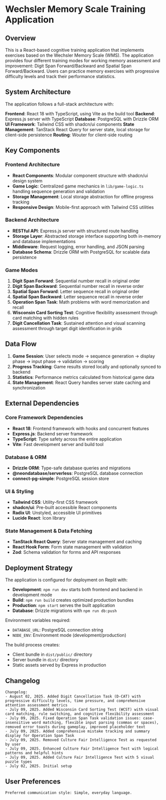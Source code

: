 # Wechsler Memory Scale Training Application

## Overview

This is a React-based cognitive training application that implements exercises based on the Wechsler Memory Scale (WMS). The application provides four different training modes for working memory assessment and improvement: Digit Span Forward/Backward and Spatial Span Forward/Backward. Users can practice memory exercises with progressive difficulty levels and track their performance statistics.

## System Architecture

The application follows a full-stack architecture with:

**Frontend**: React 18 with TypeScript, using Vite as the build tool
**Backend**: Express.js server with TypeScript
**Database**: PostgreSQL with Drizzle ORM
**UI Framework**: Tailwind CSS with shadcn/ui components
**State Management**: TanStack React Query for server state, local storage for client-side persistence
**Routing**: Wouter for client-side routing

## Key Components

### Frontend Architecture
- **React Components**: Modular component structure with shadcn/ui design system
- **Game Logic**: Centralized game mechanics in `lib/game-logic.ts` handling sequence generation and validation
- **Storage Management**: Local storage abstraction for offline progress tracking
- **Responsive Design**: Mobile-first approach with Tailwind CSS utilities

### Backend Architecture
- **RESTful API**: Express.js server with structured route handling
- **Storage Layer**: Abstracted storage interface supporting both in-memory and database implementations
- **Middleware**: Request logging, error handling, and JSON parsing
- **Database Schema**: Drizzle ORM with PostgreSQL for scalable data persistence

### Game Modes
1. **Digit Span Forward**: Sequential number recall in original order
2. **Digit Span Backward**: Sequential number recall in reverse order  
3. **Spatial Span Forward**: Letter sequence recall in original order
4. **Spatial Span Backward**: Letter sequence recall in reverse order
5. **Operation Span Task**: Math problems with word memorization and recall
6. **Wisconsin Card Sorting Test**: Cognitive flexibility assessment through card matching with hidden rules
7. **Digit Cancellation Task**: Sustained attention and visual scanning assessment through target digit identification in grids

## Data Flow

1. **Game Session**: User selects mode → sequence generation → display phase → input phase → validation → scoring
2. **Progress Tracking**: Game results stored locally and optionally synced to backend
3. **Statistics**: Performance metrics calculated from historical game data
4. **State Management**: React Query handles server state caching and synchronization

## External Dependencies

### Core Framework Dependencies
- **React 18**: Frontend framework with hooks and concurrent features
- **Express.js**: Backend server framework
- **TypeScript**: Type safety across the entire application
- **Vite**: Fast development server and build tool

### Database & ORM
- **Drizzle ORM**: Type-safe database queries and migrations
- **@neondatabase/serverless**: PostgreSQL database connection
- **connect-pg-simple**: PostgreSQL session store

### UI & Styling
- **Tailwind CSS**: Utility-first CSS framework
- **shadcn/ui**: Pre-built accessible React components
- **Radix UI**: Unstyled, accessible UI primitives
- **Lucide React**: Icon library

### State Management & Data Fetching
- **TanStack React Query**: Server state management and caching
- **React Hook Form**: Form state management with validation
- **Zod**: Schema validation for forms and API responses

## Deployment Strategy

The application is configured for deployment on Replit with:

- **Development**: `npm run dev` starts both frontend and backend in development mode
- **Build**: `npm run build` creates optimized production bundles
- **Production**: `npm start` serves the built application
- **Database**: Drizzle migrations with `npm run db:push`

Environment variables required:
- `DATABASE_URL`: PostgreSQL connection string
- `NODE_ENV`: Environment mode (development/production)

The build process creates:
- Client bundle in `dist/public/` directory
- Server bundle in `dist/` directory
- Static assets served by Express in production

## Changelog

```
Changelog:
- August 02, 2025. Added Digit Cancellation Task (D-CAT) with progressive difficulty levels, time pressure, and comprehensive attention assessment metrics
- July 09, 2025. Added Wisconsin Card Sorting Test (WCST) with visual card matching, rule switching, and cognitive flexibility assessment
- July 09, 2025. Fixed Operation Span Task validation issues: case-insensitive word matching, flexible input parsing (commas or spaces), removed error toasts during gameplay, improved placeholder text
- July 09, 2025. Added comprehensive mistake tracking and summary display for Operation Span Task
- July 09, 2025. Removed Culture Fair Intelligence Test as requested by user
- July 09, 2025. Enhanced Culture Fair Intelligence Test with logical patterns and helpful hints
- July 09, 2025. Added Culture Fair Intelligence Test with 5 visual puzzle types
- July 02, 2025. Initial setup
```

## User Preferences

```
Preferred communication style: Simple, everyday language.
```